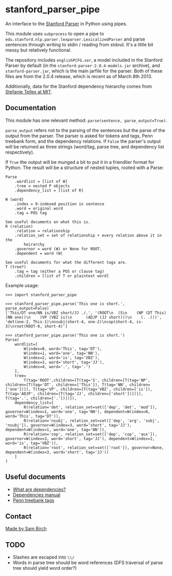 stanford_parser_pipe
====================

An interface to the [Stanford Parser](http://nlp.stanford.edu/software/lex-parser.shtml) in Python using pipes.

This module uses `subprocess` to open a pipe to `edu.stanford.nlp.parser.lexparser.LexicalizedParser` and
parse sentences through writing to stdin / reading from stdout. It's a little bit messy but relatively
functional.

The repository includes `englishPCFG.ser`, a model included in the Stanford Parser by default (in the `stanford-parser-2.0.4-models.jar` archive), and `stanford-parser.jar`, which is the main jarfile for the parser. Both of these files are from the
2.0.4 release, which is recent as of March 8th 2013.

Additionally, data for the Stanford dependency hierarchy comes from [Stefanie Tellex
at MIT](http://projects.csail.mit.edu/spatial/Stanford_Parser).

## Documentation

This module has one relevant method: `parse(sentence, parse_output=True)`.

`parse_output` refers not to the parsing of the sentences but the parse of the
output from the parser. The parser is asked for tokens and tags, Penn treebank
form, and the dependency relations. If `False` the parser's output will be returned
as three strings (word/tag, parse tree, and dependency list respectively).

If `True` the output will be munged a bit to put it in a friendlier format
for Python. The result will be a structure of nested tuples, rooted with
a Parse:

```
Parse
	.wordlist = [list of W]
	.tree = nested P objects
	.dependency_list = [list of R]

W (word)
	.index = 0-indexed position in sentence
	.word = original word
	.tag = POS tag

See useful documents on what this is.
R (relation)
	.relation = relationship
	.relation_set = set of relationship + every relation above it in the
		heirarchy
	.governor = word (W) or None for ROOT.
	.dependent = word (W)

See useful documents for what the different tags are.
T (tree?)
	.tag = tag (either a POS or clause tag)
	.children = [list of T or plaintext word]
```

Example usage:

```
>>> import stanford_parser_pipe

>>> stanford_parser_pipe.parse('This one is short.', parse_output=False)
['This/DT one/NN is/VBZ short/JJ ./.', '(ROOT\n  (S\n    (NP (DT This) (NN one))\n    (VP (VBZ is)\n      (ADJP (JJ short)))\n    (. .)))', 'det(one-2, This-1)\nnsubj(short-4, one-2)\ncop(short-4, is-3)\nroot(ROOT-0, short-4)']

>>> stanford_parser_pipe.parse('This one is short.')
Parse(
	wordlist=[
		W(index=0, word='This', tag='DT'),
		W(index=1, word='one', tag='NN'),
		W(index=2, word='is', tag='VBZ'),
		W(index=3, word='short', tag='JJ'),
		W(index=4, word='.', tag='.')
	],
	tree=
		T(tag='ROOT',children=[T(tag='S', children=[T(tag='NP', children=[T(tag='DT', children=['This']), T(tag='NN', children=['one'])]), T(tag='VP', children=[T(tag='VBZ', children=['is']), T(tag='ADJP', children=[T(tag='JJ', children=['short'])])]), T(tag='.', children=['.'])])]),
	dependency_list=[
		R(relation='det', relation_set=set(['dep', 'det', 'mod']), governor=W(index=1, word='one', tag='NN'), dependent=W(index=0, word='This', tag='DT')),
		R(relation='nsubj', relation_set=set(['dep', 'arg', 'subj', 'nsubj']), governor=W(index=3, word='short', tag='JJ'), dependent=W(index=1, word='one', tag='NN')),
		R(relation='cop', relation_set=set(['dep', 'cop', 'aux']), governor=W(index=3, word='short', tag='JJ'), dependent=W(index=2, word='is', tag='VBZ')),
		R(relation='root', relation_set=set(['root']), governor=None, dependent=W(index=3, word='short', tag='JJ'))
	]
)
```

## Useful documents

- [What are dependencies?](http://nlp.stanford.edu/software/stanford-dependencies.shtml)
- [Dependencies manual](http://nlp.stanford.edu/software/dependencies_manual.pdf)
- [Penn treebank tags](http://bulba.sdsu.edu/jeanette/thesis/PennTags.html)

## Contact

[Made by Sam Birch](http://sbirch.net)

## TODO

- Slashes are escaped into `\\/`
- Words in parse tree should be word references (DFS traversal of parse tree should yield word order?)